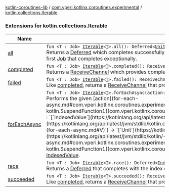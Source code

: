 [kotlin-coroutines-lib](../../index.md) / [com.vperi.kotlinx.coroutines.experimental](../index.md) / [kotlin.collections.Iterable](./index.md)

### Extensions for kotlin.collections.Iterable

| Name | Summary |
|---|---|
| [all](all.md) | `fun <T : Job> `[`Iterable`](https://kotlinlang.org/api/latest/jvm/stdlib/kotlin.collections/-iterable/index.html)`<`[`T`](all.md#T)`>.all(): Deferred<`[`Unit`](https://kotlinlang.org/api/latest/jvm/stdlib/kotlin/-unit/index.html)`>`<br>Returns a [Deferred](#) which completes successfully when all the [Job](#)s in the [Iterable](https://kotlinlang.org/api/latest/jvm/stdlib/kotlin.collections/-iterable/index.html) complete successfully or completes exceptionally with the reason of the first [Job](#) that completes exceptionally. |
| [completed](completed.md) | `fun <T : Job> `[`Iterable`](https://kotlinlang.org/api/latest/jvm/stdlib/kotlin.collections/-iterable/index.html)`<`[`T`](completed.md#T)`>.completed(): ReceiveChannel<`[`IndexedValue`](https://kotlinlang.org/api/latest/jvm/stdlib/kotlin.collections/-indexed-value/index.html)`<`[`T`](completed.md#T)`>>`<br>Returns a [ReceiveChannel](#) which provides completed jobs from the [Iterable](https://kotlinlang.org/api/latest/jvm/stdlib/kotlin.collections/-iterable/index.html) in the order of completion. |
| [failed](failed.md) | `fun <T : Job> `[`Iterable`](https://kotlinlang.org/api/latest/jvm/stdlib/kotlin.collections/-iterable/index.html)`<`[`T`](failed.md#T)`>.failed(): ReceiveChannel<`[`IndexedValue`](https://kotlinlang.org/api/latest/jvm/stdlib/kotlin.collections/-indexed-value/index.html)`<`[`T`](failed.md#T)`>>`<br>Like [completed](completed.md), returns a [ReceiveChannel](#) that provides only those jobs that have completed exceptionally or cancelled |
| [forEachAsync](for-each-async.md) | `fun <T : Job> `[`Iterable`](https://kotlinlang.org/api/latest/jvm/stdlib/kotlin.collections/-iterable/index.html)`<`[`T`](for-each-async.md#T)`>.forEachAsync(action: suspend (`[`T`](for-each-async.md#T)`) -> `[`Unit`](https://kotlinlang.org/api/latest/jvm/stdlib/kotlin/-unit/index.html)`): `[`Unit`](https://kotlinlang.org/api/latest/jvm/stdlib/kotlin/-unit/index.html)<br>Performs the given [action](for-each-async.md#com.vperi.kotlinx.coroutines.experimental$forEachAsync(kotlin.collections.Iterable((com.vperi.kotlinx.coroutines.experimental.forEachAsync.T)), kotlin.SuspendFunction1((com.vperi.kotlinx.coroutines.experimental.forEachAsync.T, kotlin.Unit)))/action) asynchronously on each element.`fun <T : Job, V : `[`IndexedValue`](https://kotlinlang.org/api/latest/jvm/stdlib/kotlin.collections/-indexed-value/index.html)`<`[`T`](for-each-async.md#T)`>> `[`Iterable`](https://kotlinlang.org/api/latest/jvm/stdlib/kotlin.collections/-iterable/index.html)`<`[`V`](for-each-async.md#V)`>.forEachAsync(action: suspend (`[`V`](for-each-async.md#V)`) -> `[`Unit`](https://kotlinlang.org/api/latest/jvm/stdlib/kotlin/-unit/index.html)`): `[`Unit`](https://kotlinlang.org/api/latest/jvm/stdlib/kotlin/-unit/index.html)<br>Performs the [action](for-each-async.md#com.vperi.kotlinx.coroutines.experimental$forEachAsync(kotlin.collections.Iterable((com.vperi.kotlinx.coroutines.experimental.forEachAsync.V)), kotlin.SuspendFunction1((com.vperi.kotlinx.coroutines.experimental.forEachAsync.V, kotlin.Unit)))/action) asynchronously on each element as an [IndexedValue](https://kotlinlang.org/api/latest/jvm/stdlib/kotlin.collections/-indexed-value/index.html). |
| [race](race.md) | `fun <T : Job> `[`Iterable`](https://kotlinlang.org/api/latest/jvm/stdlib/kotlin.collections/-iterable/index.html)`<`[`T`](race.md#T)`>.race(): Deferred<`[`IndexedValue`](https://kotlinlang.org/api/latest/jvm/stdlib/kotlin.collections/-indexed-value/index.html)`<`[`T`](race.md#T)`>>`<br>Returns a [Deferred](#) that completes with the index of the first [Job](#) that completes (either successfully or exceptionally). |
| [succeeded](succeeded.md) | `fun <T : Job> `[`Iterable`](https://kotlinlang.org/api/latest/jvm/stdlib/kotlin.collections/-iterable/index.html)`<`[`T`](succeeded.md#T)`>.succeeded(): ReceiveChannel<`[`IndexedValue`](https://kotlinlang.org/api/latest/jvm/stdlib/kotlin.collections/-indexed-value/index.html)`<`[`T`](succeeded.md#T)`>>`<br>Like [completed](completed.md), returns a [ReceiveChannel](#) that provides only those jobs that have completed successfully. |
